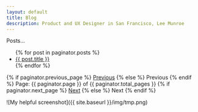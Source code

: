 ```yaml
---
layout: default
title: Blog
description: Product and UX Designer in San Francisco, Lee Munroe
---
```


Posts...

<ul>
  {% for post in paginator.posts %}
    <li>
      <a href="{{site.baseurl}}{{ post.url }}">{{ post.title }}</a>
    </li>
  {% endfor %}
</ul>

<!-- Pagination links -->
<div class="pagination">
  {% if paginator.previous_page %}
    <a href="/page{{ paginator.previous_page }}" class="previous">Previous</a>
  {% else %}
    <span class="previous">Previous</span>
  {% endif %}
  <span class="page_number ">Page: {{ paginator.page }} of {{ paginator.total_pages }}</span>
  {% if paginator.next_page %}
    <a href="/page{{ paginator.next_page }}" class="next">Next</a>
  {% else %}
    <span class="next ">Next</span>
  {% endif %}
</div>

![My helpful screenshot]({{ site.baseurl }}/img/tmp.png)